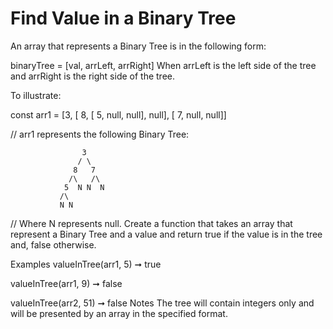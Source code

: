 # Find Value in a Binary Tree

An array that represents a Binary Tree is in the following form:

binaryTree = [val, arrLeft, arrRight]
When arrLeft is the left side of the tree and arrRight is the right side of the tree.

To illustrate:

const arr1 = [3, [ 8, [ 5, null, null], null], [ 7, null, null]]

// arr1 represents the following Binary Tree:

                    3
                   / \
                  8   7
                 /\   /\
                5  N N  N
               /\
               N N

// Where N represents null.
Create a function that takes an array that represent a Binary Tree and a value and return true if the value is in the tree and, false otherwise.

Examples
valueInTree(arr1, 5) ➞ true

valueInTree(arr1, 9) ➞ false

valueInTree(arr2, 51) ➞ false
Notes
The tree will contain integers only and will be presented by an array in the specified format.
